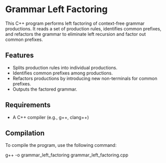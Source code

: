 # Grammar Left Factoring

This C++ program performs left factoring of context-free grammar productions. It reads a set of production rules, identifies common prefixes, and refactors the grammar to eliminate left recursion and factor out common prefixes.


## Features

- Splits production rules into individual productions.
- Identifies common prefixes among productions.
- Refactors productions by introducing new non-terminals for common prefixes.
- Outputs the factored grammar.

## Requirements

- A C++ compiler (e.g., g++, clang++)

## Compilation

To compile the program, use the following command:

g++ -o grammar_left_factoring grammar_left_factoring.cpp
